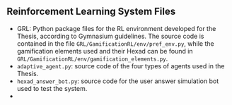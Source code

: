 ## Reinforcement Learning System Files

* GRL: Python package files for the RL environment developed for the Thesis, according to Gymnasium guidelines. The source code is contained in the file `GRL/GamificationRL/env/pref_env.py`, while the gamification elements used and their Hexad can be found in `GRL/GamificationRL/env/gamification_elements.py`.
* `adaptive_agent.py`: source code of the four types of agents used in the Thesis.
* `hexad_answer_bot.py`: source code for the user answer simulation bot used to test the system.
*